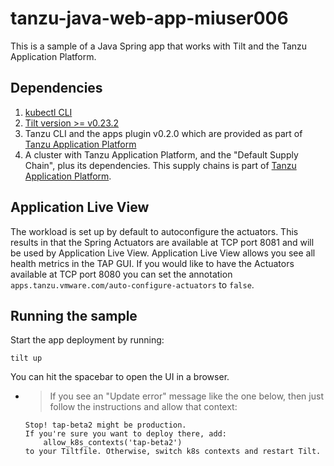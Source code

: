 # tanzu-java-web-app-miuser006

This is a sample of a Java Spring app that works with Tilt and the Tanzu Application Platform.

## Dependencies
1. [kubectl CLI](https://kubernetes.io/docs/tasks/tools/)
2. [Tilt version >= v0.23.2](https://docs.tilt.dev/install.html)
3. Tanzu CLI and the apps plugin v0.2.0 which are provided as part of [Tanzu Application Platform](https://network.tanzu.vmware.com/products/tanzu-application-platform)
4. A cluster with Tanzu Application Platform, and the "Default Supply Chain", plus its dependencies. This supply chains is part of [Tanzu Application Platform](https://network.tanzu.vmware.com/products/tanzu-application-platform).

## Application Live View
The workload is set up by default to autoconfigure the actuators. This results in that the Spring Actuators are available at TCP port 8081 and will be used by Application Live View.
Application Live View allows you see all health metrics in the TAP GUI. If you would like to have the Actuators available at TCP port 8080 you can set the
annotation `apps.tanzu.vmware.com/auto-configure-actuators` to `false`.

## Running the sample

Start the app deployment by running:

```
tilt up
```

You can hit the spacebar to open the UI in a browser. 

- > If you see an "Update error" message like the one below, then just follow the instructions and allow that context:
    ```
    Stop! tap-beta2 might be production.
    If you're sure you want to deploy there, add:
        allow_k8s_contexts('tap-beta2')
    to your Tiltfile. Otherwise, switch k8s contexts and restart Tilt.
    ```

